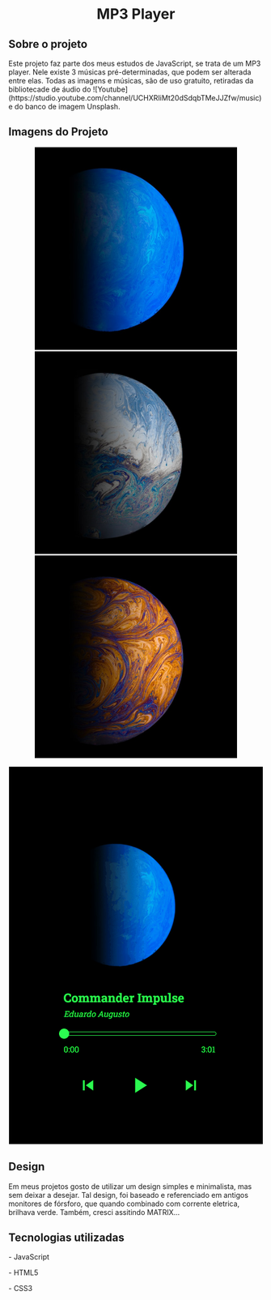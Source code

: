 <h1 align=center>MP3 Player</h1>
<h2>Sobre o projeto</h2>
<p>Este projeto faz parte dos meus estudos de JavaScript, se trata de um MP3 player. Nele existe 3 músicas pré-determinadas, que podem ser alterada entre elas. Todas as imagens e músicas, são de uso gratuito, retiradas da bibliotecade de áudio do ![Youtube](https://studio.youtube.com/channel/UCHXRIiMt20dSdqbTMeJJZfw/music) e do banco de imagem <a src="https://unsplash.com/">Unsplash</a>.</p>

<h2>Imagens do Projeto</h2>
<p align=center>
<img src="imagens/eletronica.jpg" width="400px">
<img src="imagens/eletronica_I.jpg" width="400px">
<img src="imagens/eletronica_II.jpg" width="400px">
</p>
<p align=center>
<img src="Gif's README/Animação.gif">
</p>


<h2>Design</h2>
<p>Em meus projetos gosto de utilizar um design simples e minimalista, mas sem deixar a desejar. Tal design, foi baseado e referenciado em antigos monitores de fórsforo, que quando combinado com corrente eletrica, brilhava verde. Também, cresci assitindo MATRIX...</p>

<h2>Tecnologias utilizadas</h2>
<p>- JavaScript</p>
<p>- HTML5</p>
<p>- CSS3</p>
